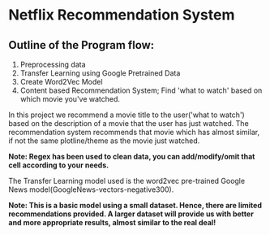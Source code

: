 # Netflix Recommendation System
## Outline of the Program flow:
1. Preprocessing data
2. Transfer Learning using Google Pretrained Data
3. Create Word2Vec Model
4. Content based Recommendation System; Find 'what to watch'  based on which movie you've watched.

In this project we recommend a movie title to the user('what to watch') based on the description of a movie that the user has just watched. The recommendation system recommends that movie which has almost similar, if not the same plotline/theme as the movie just watched.

<strong>Note: Regex has been used to clean data, you can add/modify/omit that cell according to your needs.</strong>

The Transfer Learning model used is the word2vec pre-trained Google News model(GoogleNews-vectors-negative300).

<strong>Note: This is a basic model using a small dataset. Hence, there are limited recommendations provided. A larger dataset will provide us with better and more appropriate results, almost similar to the real deal!
